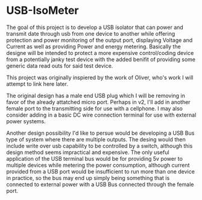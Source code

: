 # USB-IsoMeter

The goal of this project is to develop a USB isolator that can power and transmit date through usb from one device to another while offering protection and power monitoring of the output port, displaying Voltage and Current as well as providing Power and energy metering. Basically the designe will be intended to protect a more expensive control/coding device from a potentially janky test device with the added benifit of providing some generic data read outs for said test device. 

This project was originally inspiered by the work of Oliver, who's work I will attempt to link here later. 

The original design has a male end USB plug which I will be removing in favor of the already attatched micro port. Perhaps in v2, I'll add in another female port to the transmitting side for use with a cellphone. I may also consider adding in a basic DC wire connection terminal for use with external power systems. 

Another design possibility I'd like to persue would be developing a USB Bus type of system where there are multiple outputs. The desing would then include write over usb capability to be controlled by a switch, although this design method seems impractical and expensive. The only useful application of the USB terminal bus would be for providing 5v power to multiple devices while metering the power consumption, although current provided from a USB port would be insufficient to run more than one device in practice, so the bus may end up simply being something that is connected to external power with a USB Bus connected through the female port. 


